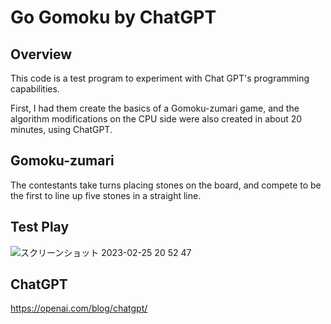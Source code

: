 # Go Gomoku by ChatGPT

## Overview
This code is a test program to experiment with Chat GPT's programming capabilities.

First, I had them create the basics of a Gomoku-zumari game, and the algorithm modifications on the CPU side were also created in about 20 minutes, using ChatGPT.

## Gomoku-zumari
The contestants take turns placing stones on the board, and compete to be the first to line up five stones in a straight line.

## Test Play
![スクリーンショット 2023-02-25 20 52 47](https://user-images.githubusercontent.com/36861752/221355394-fce8ad80-067f-42de-8aec-63b1af9cd587.png)

## ChatGPT
https://openai.com/blog/chatgpt/
